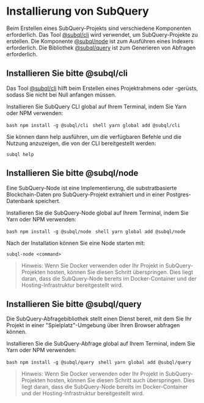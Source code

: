 # Installierung von SubQuery

Beim Erstellen eines SubQuery-Projekts sind verschiedene Komponenten erforderlich. Das Tool [@subql/cli](https://github.com/subquery/subql/tree/docs-new-section/packages/cli) wird verwendet, um SubQuery-Projekte zu erstellen. Die Komponente [@subql/node](https://github.com/subquery/subql/tree/docs-new-section/packages/node) ist zum Ausführen eines Indexers erforderlich. Die Bibliothek [@subql/query](https://github.com/subquery/subql/tree/docs-new-section/packages/query) ist zum Generieren von Abfragen erforderlich.

## Installieren Sie bitte @subql/cli

Das Tool [@subql/cli](https://github.com/subquery/subql/tree/docs-new-section/packages/cli) hilft beim Erstellen eines Projektrahmens oder -gerüsts, sodass Sie nicht bei Null anfangen müssen.

Installieren Sie SubQuery CLI global auf Ihrem Terminal, indem Sie Yarn oder NPM verwenden:

<CodeGroup> <CodeGroupItem title="NPM"> ```bash npm install -g @subql/cli ``` </CodeGroupItem>
<CodeGroupItem title="YARN" active> ```shell yarn global add @subql/cli ``` </CodeGroupItem> </CodeGroup>

Sie können dann help ausführen, um die verfügbaren Befehle und die Nutzung anzuzeigen, die von der CLI bereitgestellt werden:

```shell
subql help
```
## Installieren Sie bitte @subql/node

Eine SubQuery-Node ist eine Implementierung, die substratbasierte Blockchain-Daten pro SubQuery-Projekt extrahiert und in einer Postgres-Datenbank speichert.

Installieren Sie die SubQuery-Node global auf Ihrem Terminal, indem Sie Yarn oder NPM verwenden:

<CodeGroup> <CodeGroupItem title="NPM"> ```bash npm install -g @subql/node ``` </CodeGroupItem>
<CodeGroupItem title="YARN" active> ```shell yarn global add @subql/node ``` </CodeGroupItem> </CodeGroup>

Nach der Installation können Sie eine Node starten mit:

```shell
subql-node <command>
```
> Hinweis: Wenn Sie Docker verwenden oder Ihr Projekt in SubQuery-Projekten hosten, können Sie diesen Schritt überspringen. Dies liegt daran, dass die SubQuery-Node bereits im Docker-Container und der Hosting-Infrastruktur bereitgestellt wird.

## Installieren Sie bitte @subql/query

Die SubQuery-Abfragebibliothek stellt einen Dienst bereit, mit dem Sie Ihr Projekt in einer "Spielplatz"-Umgebung über Ihren Browser abfragen können.

Installieren Sie die SubQuery-Abfrage global auf Ihrem Terminal, indem Sie Yarn oder NPM verwenden:

<CodeGroup> <CodeGroupItem title="NPM"> ```bash npm install -g @subql/query ``` </CodeGroupItem>
<CodeGroupItem title="YARN" active> ```shell yarn global add @subql/query ``` </CodeGroupItem> </CodeGroup>

> Hinweis: Wenn Sie Docker verwenden oder Ihr Projekt in SubQuery-Projekten hosten, können Sie diesen Schritt auch überspringen. Dies liegt daran, dass die SubQuery-Node bereits im Docker-Container und der Hosting-Infrastruktur bereitgestellt wird. 